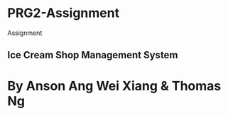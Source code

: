 # PRG2-Assignment
Assignment

## Ice Cream Shop Management System
# By Anson Ang Wei Xiang & Thomas Ng 